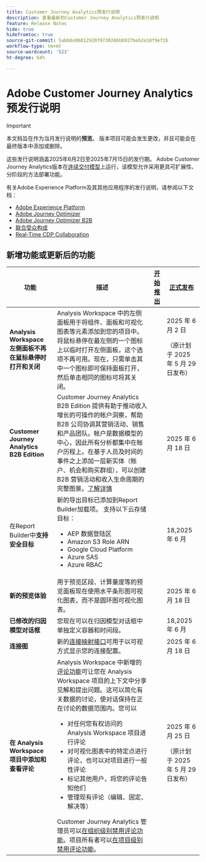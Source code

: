 ```yaml
---
title: Customer Journey Analytics预发行说明
description: 查看最新的Customer Journey Analytics预发行说明
feature: Release Notes
hide: true
hidefromtoc: true
source-git-commit: 5abb6a96812920f073026bbb927beb2e18f9ef2b
workflow-type: tm+mt
source-wordcount: '523'
ht-degree: 64%

---
```



# Adobe Customer Journey Analytics预发行说明

>[!IMPORTANT]
>
>本文档旨在作为当月发行说明的&#x200B;**预览**。 版本项目可能会发生更改，并且可能会在最终版本中添加或删除。

这些发行说明涵盖2025年6月2日至2025年7月15日的发行期。 Adobe Customer Journey Analytics版本在[连续交付模型](releases.md)上运行，该模型允许采用更具可扩展性、分阶段的方法部署功能。

有关Adobe Experience Platform及其其他应用程序的发行说明，请参阅以下文档：

* [Adobe Experience Platform](https://experienceleague.adobe.com/zh-hans/docs/experience-platform/release-notes/pre-release-notes)
* [Adobe Journey Optimizer](https://experienceleague.adobe.com/zh-hans/docs/journey-optimizer/using/whats-new/release-notes?lang=en)
* [Adobe Journey Optimizer B2B](https://experienceleague.adobe.com/zh-hans/docs/journey-optimizer-b2b/user/release-notes?lang=en)
* [联合受众构成](https://experienceleague.adobe.com/zh-hans/docs/federated-audience-composition/using/release-notes?lang=en)
* [Real-Time CDP Collaboration](https://experienceleague.adobe.com/zh-hans/docs/real-time-cdp-collaboration/using/latest?lang=en)

## 新增功能或更新后的功能

| 功能 | 描述 | [开始推出](releases.md) | [正式发布](releases.md) |
| ----------- | ---------- | ------- | ---- |
| **Analysis Workspace 左侧面板不再在鼠标悬停时打开和关闭** | Analysis Workspace 中的左侧面板用于将组件、面板和可视化图表等元素添加到您的项目中。将鼠标悬停在最左侧的一个图标上以临时打开左侧面板，这个选项不再可用。现在，只需单击其中一个图标即可保持面板打开，然后单击相同的图标可将其关闭。 |  | 2025 年 6 月 2 日 <p>（原计划于 2025 年 5 月 29 日发布）</p> |
| **Customer Journey Analytics B2B Edition** | Customer Journey Analytics B2B Edition 提供有助于推动收入增长的可操作的帐户洞察，帮助 B2B 公司协调其营销活动、销售和产品团队。帐户是数据模型的中心，因此所有分析都集中在帐户历程上。在基于人员及时间的事件之上添加一层新实体（帐户、机会和购买群组），可以创建 B2B 营销活动和收入生命周期的完整图景。[了解详情](https://experienceleague.adobe.com/zh-hans/docs/analytics-platform/using/cja-overview/cja-b2b/cja-b2b-edition) |  | 2025 年 6 月 18 日 |
| 在Report Builder中&#x200B;**支持安全目标** | 新的导出目标已添加到Report Builder加载项。 支持以下云存储目标： <ul><li>AEP 数据登陆区</li><li>Amazon S3 Role ARN</li><li>Google Cloud Platform</li><li>Azure SAS</li><li>Azure RBAC</li></ul> |  | 18,2025 年 6 月 |
| **新的预览体验** | 用于预览区段、计算量度等的预览面板现在使用水平条形图可视化图表，而不是圆环图可视化图表。 |  | 2025 年 6 月 18 日 |
| **已修改的归因模型对话框** | 您现在可以在归因模型对话框中单独定义容器和时间段。 |  | 18,2025 年 6 月 |
| **连接图** | 新的[连接映射接口](https://experienceleague.adobe.com/zh-hans/docs/analytics-platform/using/cja-connections/create-connection#connection-map)可用于以可视方式显示您的连接配置。 |  | 2025 年 6 月 18 日 |
| **在 Analysis Workspace 项目中添加和查看评论** | Analysis Workspace 中新增的[评论功能](https://experienceleague.adobe.com/zh-hans/docs/analytics-platform/using/cja-workspace/build-workspace-project/comment-projects)可让您在 Analysis Workspace 项目的上下文中分享见解和提出问题。这可以简化有关数据的讨论，使对话保持在正在讨论的数据范围内。您可以 <ul><li>对任何您有权访问的 Analysis Workspace 项目进行评论</li><li>对可视化图表中的特定点进行评论，也可以对项目进行一般性评论</li><li>标记其他用户，将您的评论告知他们</li><li>管理现有评论（编辑、固定、解决等）</li></ul>Customer Journey Analytics 管理员可以[在组织级别禁用评论功能](https://experienceleague.adobe.com/zh-hans/docs/analytics-platform/using/cja-workspace/user-preferences#ims-organization-preferences)。项目所有者可以[在项目级别禁用评论功能](https://experienceleague.adobe.com/zh-hans/docs/analytics-platform/using/cja-workspace/build-workspace-project/create-projects)。 |  | 2025 年 6 月 25 日 <p>（原计划于 2025 年 5 月 29 日发布）</p> |

